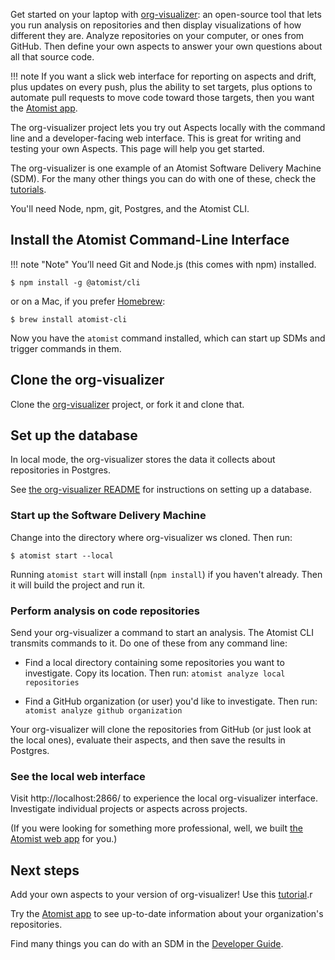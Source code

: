 Get started on your laptop with [org-visualizer][]:
an open-source tool that lets you run analysis on repositories and then display visualizations of how different they are.
Analyze repositories on your computer, or ones from GitHub. Then define your own aspects to answer your own questions about
all that source code.

!!! note
If you want a slick web interface for reporting on aspects and drift, plus updates on every push, plus the ability to set targets, plus options to automate pull requests to move code toward those targets, then you want the [Atomist app][web-app].

The org-visualizer project lets you try out Aspects locally with the command line and a developer-facing web interface. This is great for writing and testing your own Aspects. This page will help you get started.

[web-app]: https://app.atomist.com (Atomist app)

The org-visualizer is one example of an Atomist Software Delivery Machine (SDM). For the many other things you can do with one of these, check the [tutorials](developer/tutorials.md).

You'll need Node, npm, git, Postgres, and the Atomist CLI.

## Install the Atomist Command-Line Interface

!!! note "Note"
    You’ll need Git and Node.js (this comes with npm) installed.

```
$ npm install -g @atomist/cli
```

or on a Mac, if you prefer [Homebrew][brew]:

```
$ brew install atomist-cli
```

Now you have the `atomist` command installed, which can start up SDMs and trigger commands in them.

[brew]: https://brew.sh/ (Homebrew)

## Clone the org-visualizer

Clone the [org-visualizer][] project, or fork it and clone that.

[org-visualizer]: https://github.com/atomist/org-visualizer (Org Visualizer on GitHub)

## Set up the database

In local mode, the org-visualizer stores the data it collects about repositories in Postgres.

See [the org-visualizer README](https://github.com/atomist/org-visualizer/#database-setup) for instructions
on setting up a database.

### Start up the Software Delivery Machine

Change into the directory where org-visualizer ws cloned. Then run:

```
$ atomist start --local
```

Running `atomist start` will install (`npm install`) if you haven't already.
Then it will build the project and run it.

### Perform analysis on code repositories

Send your org-visualizer a command to start an analysis. The Atomist CLI transmits commands to it.
Do one of these from any command line:

* Find a local directory containing some repositories you want to investigate. Copy its location. Then run: `atomist analyze local repositories`

* Find a GitHub organization (or user) you'd like to investigate. Then run: `atomist analyze github organization`

Your org-visualizer will clone the repositories from GitHub (or just look at the local ones), evaluate their aspects,
and then save the results in Postgres.

### See the local web interface

Visit http://localhost:2866/ to experience the local org-visualizer interface. Investigate individual projects
or aspects across projects.

(If you were looking for something more professional, well, we built [the Atomist web app][web-app] for you.)

[web-app]: https://app.atomist.com (Atomist Web App)

## Next steps

Add your own aspects to your version of org-visualizer! Use this [tutorial](developer/aspects.md).r

Try the [Atomist app](https://app.atomist.com) to see up-to-date information about your organization's repositories.

Find many things you can do with an SDM in the
[Developer Guide][developer-guide].

[developer-guide]: developer/index.md (Atomist Developer Guide)
[setup]: user/index.md (Atomist Setup)
[create-project]: https://app.atomist.com/workspace/project/project (Project Creation)
